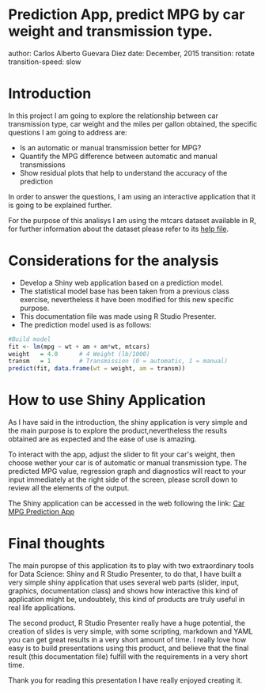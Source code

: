 Prediction App,  predict MPG by car weight and transmission type.
========================================================
author: Carlos Alberto Guevara Diez
date: December, 2015
transition: rotate
transition-speed: slow 

Introduction
========================================================
In this project I am going to explore the relationship between car transmission type, car weight and the miles per gallon obtained, the specific questions I am going to address are:

- Is an automatic or manual transmission better for MPG?
- Quantify the MPG difference between automatic and manual transmissions
- Show residual plots that help to understand the accuracy of the prediction

In order to answer the questions, I am using an interactive application that it is going to be explained further.

For the purpose of this analisys I am using the mtcars dataset available in R, for further information about the dataset please refer to its [help file](https://stat.ethz.ch/R-manual/R-devel/library/datasets/html/mtcars.html).

Considerations for the analysis
========================================================

- Develop a Shiny web application based on a prediction model.
- The statistical model base has been taken from a previous class exercise, nevertheless it have been modified for this new specific purpose.
- This documentation file was made using R Studio Presenter.
- The prediction model used is as follows:

```r
#Build model
fit <- lm(mpg ~ wt + am + am*wt, mtcars)
weight   = 4.0      # 4 Weight (lb/1000)
transm   = 1        # Transmission (0 = automatic, 1 = manual)
predict(fit, data.frame(wt = weight, am = transm))
```

How to use Shiny Application
========================================================
As I have said in the introduction, the shiny application is very simple and the main purpose is to explore the product,nevertheless the results obtained are as expected and the ease of use is amazing.

To interact with the app, adjust the slider to fit your car's weight, then choose wether your car is of automatic or manual transmission type. The predicted MPG value, regression graph and diagnostics will react to your input immediately at the right side of the screen, please scroll down to review all the elements of the output.

The Shiny application  can be accessed in the web following the link:
[Car MPG Prediction App](https://cadiez.shinyapps.io/CarMpgPrediction)


Final thoughts
========================================================
The main puropse of this application its to play with two extraordinary tools for Data Science: Shiny and R Studio Presenter, to do that, I have built a very simple shiny application that uses several web parts (slider, input, graphics, documentation class) and shows how interactive this kind of application might be, undoubtely, this kind of products are truly useful in real life applications.

The second product, R Studio Presenter really have a huge potential, the creation of slides is very simple, with some scripting, markdown and YAML you can get great results in a very short amount of time. I really love how easy is to build presentations using this product, and believe that the final result (this documentation file) fulfill with the requirements in a very short time.

Thank you for reading this presentation I have really enjoyed creating it.
